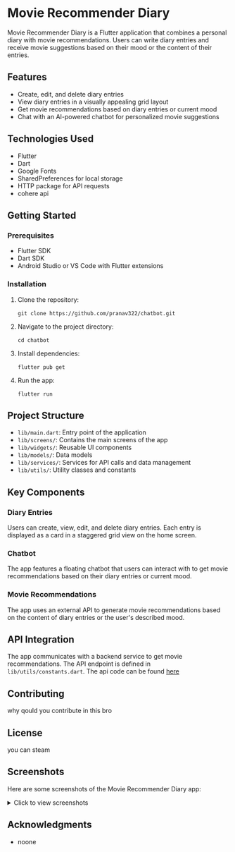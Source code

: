 # Movie Recommender Diary

Movie Recommender Diary is a Flutter application that combines a personal diary with movie recommendations. Users can write diary entries and receive movie suggestions based on their mood or the content of their entries.

## Features

- Create, edit, and delete diary entries
- View diary entries in a visually appealing grid layout
- Get movie recommendations based on diary entries or current mood
- Chat with an AI-powered chatbot for personalized movie suggestions

## Technologies Used

- Flutter
- Dart
- Google Fonts
- SharedPreferences for local storage
- HTTP package for API requests
- cohere api

## Getting Started

### Prerequisites

- Flutter SDK
- Dart SDK
- Android Studio or VS Code with Flutter extensions

### Installation

1. Clone the repository:
   ```
   git clone https://github.com/pranav322/chatbot.git
   ```

2. Navigate to the project directory:
   ```
   cd chatbot
   ```

3. Install dependencies:
   ```
   flutter pub get
   ```

4. Run the app:
   ```
   flutter run
   ```

## Project Structure

- `lib/main.dart`: Entry point of the application
- `lib/screens/`: Contains the main screens of the app
- `lib/widgets/`: Reusable UI components
- `lib/models/`: Data models
- `lib/services/`: Services for API calls and data management
- `lib/utils/`: Utility classes and constants

## Key Components

### Diary Entries

Users can create, view, edit, and delete diary entries. Each entry is displayed as a card in a staggered grid view on the home screen.

### Chatbot

The app features a floating chatbot that users can interact with to get movie recommendations based on their diary entries or current mood.

### Movie Recommendations

The app uses an external API to generate movie recommendations based on the content of diary entries or the user's described mood.

## API Integration

The app communicates with a backend service to get movie recommendations. The API endpoint is defined in `lib/utils/constants.dart`.
The api code can be found [here](https://github.com/pranav322/chatbot-backend)

## Contributing

why qould you contribute in this bro 

## License

you can steam 


## Screenshots

Here are some screenshots of the Movie Recommender Diary app:

<details>
  <summary>Click to view screenshots</summary>

  ![Home Screen](screenshots/homepage.jpg)
  ![Add Entry Screen](screenshots/adddiaryentry.jpg)
  ![Chatbot Interaction](screenshots/chatbot.jpg)
  ![Edit or Delete Diary](screenshots/editordelete.jpg)

</details>



## Acknowledgments

- noone